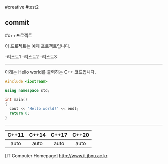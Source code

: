 #creative
#test2
## commit

#c++프로젝트

이 프로젝트는 예제 프로젝트입니다.

-리스트1
-리스트2
-리스트3

---------------------------------------------------------------------

아래는 Hello world를 출력하는 C++ 코드입니다.

```cpp
#include <iostream>

using namespace std;

int main()
{
  cout << "Hello world!" << endl;
  return 0;
}

```
----------------------------------------------------------------------
| C++11 | C++14 | C++17 | C++20 |
| :--: | :--: | :--: | :--: |
| auto | auto | auto | auto |

[IT Computer Homepage] http://www.it.jbnu.ac.kr

